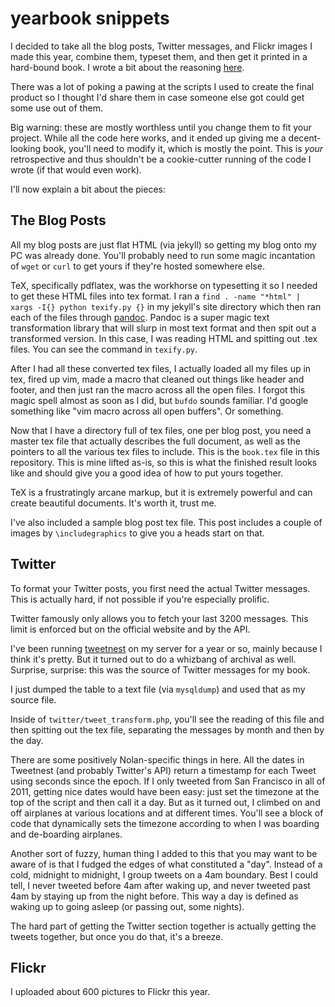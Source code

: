 yearbook snippets
===================

I decided to take all the blog posts, Twitter messages, and Flickr images I made this year, combine them, typeset them, and then get it printed
in a hard-bound book. I wrote a bit about the reasoning [here](http://nolancaudill.com/2011/11/29/concrete-words/).

There was a lot of poking a pawing at the scripts I used to create the final product so I thought I'd share them in case someone else got could get some use out of them.

Big warning: these are mostly worthless until you change them to fit your project. While all the code here works, and it ended up giving me a decent-looking book, you'll need to modify it, which is mostly the point. This is *your* retrospective and thus shouldn't be a cookie-cutter running of the code I wrote (if that would even work).

I'll now explain a bit about the pieces:

## The Blog Posts

All my blog posts are just flat HTML (via jekyll) so getting my blog onto my PC was already done. You'll probably need to run some magic incantation of `wget` or `curl` to get yours if they're hosted somewhere else.

TeX, specifically pdflatex, was the workhorse on typesetting it so I needed to get these HTML files into tex format. I ran a `find . -name "*html" | xargs -I{} python texify.py {}` in my jekyll's site directory which then ran each of the files through [pandoc](http://johnmacfarlane.net/pandoc/). Pandoc is a super magic text transformation library that will slurp in most text format and then spit out a transformed version. In this case, I was reading HTML and spitting out .tex files. You can see the command in `texify.py`.

After I had all these converted tex files, I actually loaded all my files up in tex, fired up vim, made a macro that cleaned out things like header and footer, and then just ran the macro across all the open files. I forgot this magic spell almost as soon as I did, but `bufdo` sounds familiar. I'd google something like "vim macro across all open buffers". Or something.

Now that I have a directory full of tex files, one per blog post, you need a master tex file that actually describes the full document, as well as the pointers to all the various tex files to include. This is the `book.tex` file in this repository. This is mine lifted as-is, so this is what the finished result looks like and should give you a good idea of how to put yours together. 

TeX is a frustratingly arcane markup, but it is extremely powerful and can create beautiful documents. It's worth it, trust me.

I've also included a sample blog post tex file. This post includes a couple of images by `\includegraphics` to give you a heads start on that.

## Twitter

To format your Twitter posts, you first need the actual Twitter messages. This is actually hard, if not possible if you're especially prolific.

Twitter famously only allows you to fetch your last 3200 messages. This limit is enforced but on the official website and by the API. 

I've been running [tweetnest](http://pongsocket.com/tweetnest/) on my server for a year or so, mainly because I think it's pretty. But it turned out to do a whizbang of archival as well. Surprise, surprise: this was the source of Twitter messages for my book.

I just dumped the table to a text file (via `mysqldump`) and used that as my source file.

Inside of `twitter/tweet_transform.php`, you'll see the reading of this file and then spitting out the tex file, separating the messages by month and then by the day.

There are some positively Nolan-specific things in here. All the dates in Tweetnest (and probably Twitter's API) return a timestamp for each Tweet using seconds since the epoch. If I only tweeted from San Francisco in all of 2011, getting nice dates would have been easy: just set the timezone at the top of the script and then call it a day. But as it turned out, I climbed on and off airplanes at various locations and at different times. You'll see a block of code that dynamically sets the timezone according to when I was boarding and de-boarding airplanes.

Another sort of fuzzy, human thing I added to this that you may want to be aware of is that I fudged the edges of what constituted a "day". Instead of a cold, midnight to midnight, I group tweets on a 4am boundary. Best I could tell, I never tweeted before 4am after waking up, and never tweeted past 4am by staying up from the night before. This way a day is defined as waking up to going asleep (or passing out, some nights).

The hard part of getting the Twitter section together is actually getting the tweets together, but once you do that, it's a breeze.

## Flickr

I uploaded about 600 pictures to Flickr this year. 
